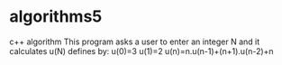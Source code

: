 # algorithms5
c++ algorithm 
This program asks a user to enter an integer N and it calculates u(N) defines by:
u(0)=3
u(1)=2
u(n)=n.u(n-1)+(n+1).u(n-2)+n

